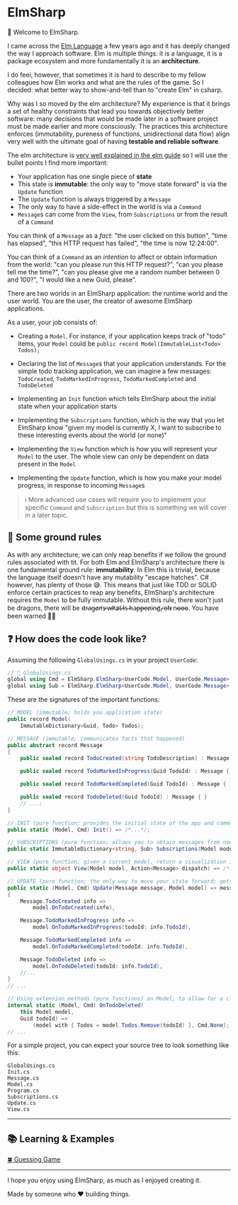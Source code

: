 # ElmSharp

👋 Welcome to ElmSharp.

I came across the [Elm Language](https://elm-lang.org) a few years ago and it has deeply changed the way I approach software. Elm is multiple things: it is a language, it is a package ecosystem and more fundamentally it is an **architecture**.

I do feel, however, that sometimes it is hard to describe to my fellow colleagues how Elm works and what are the rules of the game. So I decided: what better way to show-and-tell than to "create Elm" in csharp.

Why was I so moved by the elm architecture? My experience is that it brings a set of healthy constraints that lead you towards objectively better software: many decisions that would be made later in a software project must be made earlier and more consciously. The practices this architecture enforces (immutability, pureness of functions, unidirectional data flow) align very well with the ultimate goal of having **testable and reliable software**.

The elm architecture is [very well explained in the elm guide](https://guide.elm-lang.org/architecture/) so I will use the bullet points I find more important:

* Your application has one single piece of **state**
* This state is **immutable**: the only way to "move state forward" is via the `Update` function
* The `Update` function is always triggered by a `Message`
* The only way to have a side-effect in the world is via a `Command`
* `Message`s can come from the `View`, from `Subscriptions` or from the result of a `Command`

You can think of a `Message` as a *fact*: "the user clicked on this button", "time has elapsed", "this HTTP request has failed", "the time is now 12:24:00".

You can think of a `Command` as an *intention* to affect or obtain information from the world: "can you please run this HTTP request?", "can you please tell me the time?", "can you please give me a random number between 0 and 100?", "I would like a new Guid, please".

There are two worlds in an ElmSharp application: the runtime world and the user world. You are the user, the creator of awesome ElmSharp applications.

As a user, your job consists of:

* Creating a `Model`. For instance, if your application keeps track of "todo" items, your `Model` could be `public record Model(ImmutableList<Todo> Todos);`

* Declaring the list of `Message`s that your application understands. For the simple todo tracking application, we can imagine a few messages: `TodoCreated`, `TodoMarkedInProgress`, `TodoMarkedCompleted` and `TodoDeleted`

* Implementing an `Init` function which tells ElmSharp about the initial state when your application starts

* Implementing the `Subscriptions` function, which is the way that you let ElmSharp know "given my model is currently X, I want to subscribe to these interesting events about the world (or none)"

* Implementing the `View` function which is how you will represent your `Model` to the user. The whole view can only be dependent on data present in the `Model`

* Implementing the `Update` function, which is how you make your model progress, in response to incoming `Message`s

> ℹ More advanced use cases will require you to implement your specific `Command` and `Subscription` but this is something we will cover in a later topic.

## 🧠 Some ground rules

As with any architecture, we can only reap benefits if we follow the ground rules associated with tit. For both Elm and ElmSharp's architecture there is one fundamental ground rule: **immutability**. In Elm this is trivial, because the language itself doesn't have any mutability "escape hatches". C# however, has plenty of those 😅. This means that just like TDD or SOLID enforce certain practices to reap any benefits, ElmSharp's architecture requires the `Model` to be fully immutable. Without this rule, there won't just be dragons, there will be d̵r̴a̵g̴o̸n̸s̶ ̷w̶h̸a̷t̴ ̶i̸s̴ ̴h̴a̵p̶p̶e̴n̷i̴n̴g̸,̴ ̷o̶h̴ ̷n̴o̴o̶o̴. You have been warned 🐲😁

## ❓ How does the code look like?

Assuming the following `GlobalUsings.cs` in your project `UserCode`:

```csharp
// 📃 GlobalUsings.cs
global using Cmd = ElmSharp.ElmSharp<UserCode.Model, UserCode.Message>.Command;
global using Sub = ElmSharp.ElmSharp<UserCode.Model, UserCode.Message>.Subscription;
```

These are the signatures of the important functions:

```csharp
// MODEL (immutable; holds you application state)
public record Model(
    ImmutableDictionary<Guid, Todo> Todos);

// MESSAGE (immutable; communicates facts that happened)
public abstract record Message 
{
    public sealed record TodoCreated(string TodoDescription) : Message { }

    public sealed record TodoMarkedInProgress(Guid TodoId) : Message { }

    public sealed record TodoMarkedCompleted(Guid TodoId) : Message { }

    public sealed record TodoDeleted(Guid TodoId) : Message { }
    // ...;
}

// INIT (pure function; provides the initial state of the app and commands to execute)
public static (Model, Cmd) Init() => /*...*/;

// SUBSCRIPTIONS (pure function; allows you to obtain messages from non-user inputs)
public static ImmutableDictionary<string, Sub> Subscriptions(Model model) => /*...*/;

// VIEW (pure function; given a current model, return a visualization intention)
public static object View(Model model, Action<Message> dispatch) => /*...*/;

// UPDATE (pure function; the only way to move your state forward; gets triggered by incoming messages)
public static (Model, Cmd) Update(Message message, Model model) => message switch
{
    Message.TodoCreated info =>
        model.OnTodoCreated(info),

    Message.TodoMarkedInProgress info =>
        model.OnTodoMarkedInProgress(todoId: info.TodoId),

    Message.TodoMarkedCompleted info =>
        model.OnTodoMarkedCompleted(todoId: info.TodoId),

    Message.TodoDeleted info =>
        model.OnTodoDeleted(todoId: info.TodoId),
    //...
}
// ...

// Using extension methods (pure functions) on Model, to allow for a cleaner looking Update function
internal static (Model, Cmd) OnTodoDeleted(
    this Model model, 
    Guid todoId) => 
        (model with { Todos = model.Todos.Remove(todoId) }, Cmd.None);
// ...
```

For a simple project, you can expect your source tree to look something like this:

```
GlobalUsings.cs
Init.cs
Message.cs
Model.cs
Program.cs
Subscriptions.cs
Update.cs
View.cs
```

---

## 📚 Learning & Examples

[🍀 Guessing Game](https://github.com/CodeFab-io/ElmSharp/blob/main/examples/GuessingGame/)

---

I hope you enjoy using ElmSharp, as much as I enjoyed creating it.

Made by someone who ♥ building things.